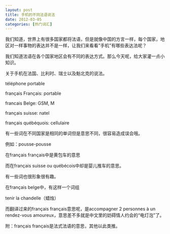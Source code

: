 ```yaml
---
layout: post
title: 手机的不同法语说法
date: 2012-03-05
categories: [热门词汇]  
---
```


我们知道，世界上有很多国家都将法语，但是就像中国的方言一样，每个国家，地区对一样事物的表达并不是一样，让我们来看看"手机"有哪些表达法呢？

我们知道法语在各个国家地区会有不同的表达方式。那么今天呢，给大家灌一点小知识。

关于手机在法国、比利时、瑞士以及魁北克的说法。

téléphone portable

français Français: portable

francais Belge: GSM, M

français suisse: natel

français québéquois: cellulaire

有一些词在不同国家是相同的单词但是意思不同，很容易造成误会哦。

例如：pousse-pousse

在français français中是黄包车的意思

而在français suisse ou québécois中却是婴儿推车的意思。

有一些词也很形象很有趣。

在français belge中，有这样一个词组

tenir la chandelle（蜡烛）

而翻译过来的français français意思呢，是accompagner 2 personnes à un rendez-vous amoureux，意思差不多就是中文里的妨碍情人约会的“电灯泡”了。

附：français français是法式法语的意思，其他以此类推。
